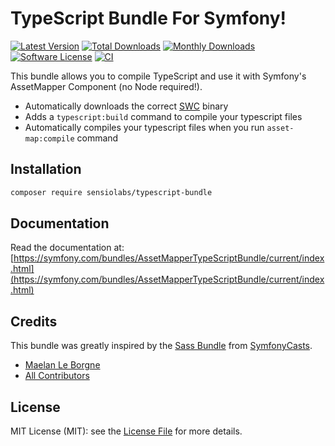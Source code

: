 # TypeScript Bundle For Symfony!

[![Latest Version](https://img.shields.io/github/release/sensiolabs/AssetMapperTypeScriptBundle.svg?style=flat-square)](https://github.com/sensiolabs/AssetMapperTypeScriptBundle/releases)
[![Total Downloads](https://poser.pugx.org/sensiolabs/typescript-bundle/downloads)](https://packagist.org/packages/sensiolabs/typescript-bundle)
[![Monthly Downloads](https://poser.pugx.org/sensiolabs/typescript-bundle/d/monthly)](https://packagist.org/packages/sensiolabs/typescript-bundle)
[![Software License](https://img.shields.io/badge/license-MIT-brightgreen.svg?style=flat-square)](LICENCE)
[![CI](https://github.com/sensiolabs/AssetMapperTypeScriptBundle/actions/workflows/ci.yaml/badge.svg?branch=main)](https://github.com/sensiolabs/AssetMapperTypeScriptBundle/actions/workflows/ci.yaml?query=branch%3Amain)

This bundle allows you to compile TypeScript and use it with Symfony's AssetMapper Component
(no Node required!).

- Automatically downloads the correct [SWC](https://github.com/swc-project/swc) binary
- Adds a ``typescript:build`` command to compile your typescript files
- Automatically compiles your typescript files when you run ``asset-map:compile`` command

## Installation
```bash
composer require sensiolabs/typescript-bundle
```

## Documentation

Read the documentation at: [https://symfony.com/bundles/AssetMapperTypeScriptBundle/current/index.html](https://symfony.com/bundles/AssetMapperTypeScriptBundle/current/index.html)

## Credits
This bundle was greatly inspired by the [Sass Bundle](https://github.com/SymfonyCasts/sass-bundle) from [SymfonyCasts](https://github.com/SymfonyCasts).
- [Maelan Le Borgne](https://github.com/maelanleborgne)
- [All Contributors](../../contributors)

## License

MIT License (MIT): see the [License File](LICENSE) for more details.
